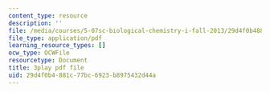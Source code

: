 ```yaml
---
content_type: resource
description: ''
file: /media/courses/5-07sc-biological-chemistry-i-fall-2013/29d4f0b4881c77bc6923b8975432d44a_LCiH8faydGk.pdf
file_type: application/pdf
learning_resource_types: []
ocw_type: OCWFile
resourcetype: Document
title: 3play pdf file
uid: 29d4f0b4-881c-77bc-6923-b8975432d44a
---
```

